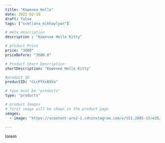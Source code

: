 ```yaml
---
title: "Кошечки Hello"
date: 2021-02-18
draft: false
tags: ["svetlana_mikhaylyan"]

# meta description
description : "Кошечки Hello Kitty"

# product Price
price: "3000"
priceBefore: "3600.0"

# Product Short Description
shortDescription: "Кошечки Hello Kitty"

#product ID
productID: "CLcPfXxB9Va"

# type must be "products"
type: "products"

# product Images
# first image will be shown in the product page
images:
  - image: "https://scontent-arn2-1.cdninstagram.com/v/t51.2885-15/e35/151148485_1199625273829900_3180419441293414983_n.jpg?se=7&tp=1&_nc_ht=scontent-arn2-1.cdninstagram.com&_nc_cat=104&_nc_ohc=SvVSO1MRQZYAX_QAHcf&ccb=7-4&oh=32bcbd9f1c13b708d01ae12bc2a2acfa&oe=608161EC&_nc_sid=86f79a&ig_cache_key=MjUxMTk1MDgxODY4NTk5ODQyNg%3D%3D.2-ccb7-4"

---
```

lorem
